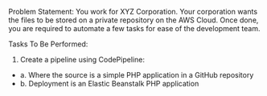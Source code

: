 Problem Statement:
You work for XYZ Corporation. Your corporation wants the files to be stored on a private repository on the AWS Cloud. Once done, you are required to automate a few tasks for ease of the development team.
 
Tasks To Be Performed:
 1. Create a pipeline using CodePipeline:
 - a. Where the source is a simple PHP application in a GitHub repository
 - b. Deployment is an Elastic Beanstalk PHP application
